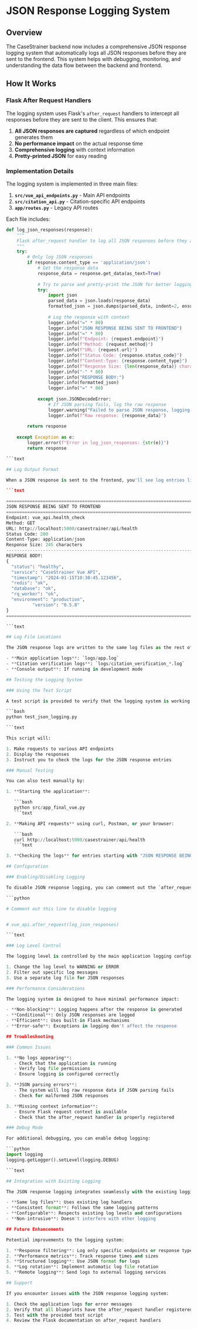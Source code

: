 # JSON Response Logging System

## Overview

The CaseStrainer backend now includes a comprehensive JSON response logging system that automatically logs all JSON responses before they are sent to the frontend. This system helps with debugging, monitoring, and understanding the data flow between the backend and frontend.

## How It Works

### Flask After Request Handlers

The logging system uses Flask's `after_request` handlers to intercept all responses before they are sent to the client. This ensures that:

1. **All JSON responses are captured** regardless of which endpoint generates them
2. **No performance impact** on the actual response time
3. **Comprehensive logging** with context information
4. **Pretty-printed JSON** for easy reading

### Implementation Details

The logging system is implemented in three main files:

1. **`src/vue_api_endpoints.py`** - Main API endpoints
2. **`src/citation_api.py`** - Citation-specific API endpoints  
3. **`app/routes.py`** - Legacy API routes

Each file includes:

```python
def log_json_responses(response):
    """
    Flask after_request handler to log all JSON responses before they are sent to the frontend.
    """
    try:
        # Only log JSON responses
        if response.content_type == 'application/json':
            # Get the response data
            response_data = response.get_data(as_text=True)
            
            # Try to parse and pretty-print the JSON for better logging
            try:
                import json
                parsed_data = json.loads(response_data)
                formatted_json = json.dumps(parsed_data, indent=2, ensure_ascii=False)
                
                # Log the response with context
                logger.info("=" * 80)
                logger.info("JSON RESPONSE BEING SENT TO FRONTEND")
                logger.info("=" * 80)
                logger.info(f"Endpoint: {request.endpoint}")
                logger.info(f"Method: {request.method}")
                logger.info(f"URL: {request.url}")
                logger.info(f"Status Code: {response.status_code}")
                logger.info(f"Content-Type: {response.content_type}")
                logger.info(f"Response Size: {len(response_data)} characters")
                logger.info("-" * 80)
                logger.info("RESPONSE BODY:")
                logger.info(formatted_json)
                logger.info("=" * 80)
                
            except json.JSONDecodeError:
                # If JSON parsing fails, log the raw response
                logger.warning("Failed to parse JSON response, logging raw data:")
                logger.info(f"Raw response: {response_data}")
                
        return response
        
    except Exception as e:
        logger.error(f"Error in log_json_responses: {str(e)}")
        return response

```text

## Log Output Format

When a JSON response is sent to the frontend, you'll see log entries like this:

```text

================================================================================
JSON RESPONSE BEING SENT TO FRONTEND
================================================================================
Endpoint: vue_api.health_check
Method: GET
URL: http://localhost:5000/casestrainer/api/health
Status Code: 200
Content-Type: application/json
Response Size: 245 characters
--------------------------------------------------------------------------------
RESPONSE BODY:
{
  "status": "healthy",
  "service": "CaseStrainer Vue API",
  "timestamp": "2024-01-15T10:30:45.123456",
  "redis": "ok",
  "database": "ok",
  "rq_worker": "ok",
  "environment": "production",
          "version": "0.5.8"
}
================================================================================

```text

## Log File Locations

The JSON response logs are written to the same log files as the rest of the application:

- **Main application logs**: `logs/app.log`
- **Citation verification logs**: `logs/citation_verification_*.log`
- **Console output**: If running in development mode

## Testing the Logging System

### Using the Test Script

A test script is provided to verify that the logging system is working correctly:

```bash
python test_json_logging.py

```text

This script will:

1. Make requests to various API endpoints
2. Display the responses
3. Instruct you to check the logs for the JSON response entries

### Manual Testing

You can also test manually by:

1. **Starting the application**:

   ```bash
   python src/app_final_vue.py
   ```text

2. **Making API requests** using curl, Postman, or your browser:

   ```bash
   curl http://localhost:5000/casestrainer/api/health
   ```text

3. **Checking the logs** for entries starting with "JSON RESPONSE BEING SENT TO FRONTEND"

## Configuration

### Enabling/Disabling Logging

To disable JSON response logging, you can comment out the `after_request` registration in each file:

```python

# Comment out this line to disable logging


# vue_api.after_request(log_json_responses)

```text

### Log Level Control

The logging level is controlled by the main application logging configuration in `src/config.py`. To reduce verbosity, you can:

1. Change the log level to WARNING or ERROR
2. Filter out specific log messages
3. Use a separate log file for JSON responses

### Performance Considerations

The logging system is designed to have minimal performance impact:

- **Non-blocking**: Logging happens after the response is generated
- **Conditional**: Only JSON responses are logged
- **Efficient**: Uses built-in Flask mechanisms
- **Error-safe**: Exceptions in logging don't affect the response

## Troubleshooting

### Common Issues

1. **No logs appearing**:
   - Check that the application is running
   - Verify log file permissions
   - Ensure logging is configured correctly

2. **JSON parsing errors**:
   - The system will log raw response data if JSON parsing fails
   - Check for malformed JSON responses

3. **Missing context information**:
   - Ensure Flask request context is available
   - Check that the after_request handler is properly registered

### Debug Mode

For additional debugging, you can enable debug logging:

```python
import logging
logging.getLogger().setLevel(logging.DEBUG)

```text

## Integration with Existing Logging

The JSON response logging integrates seamlessly with the existing logging system:

- **Same log files**: Uses existing log handlers
- **Consistent format**: Follows the same logging patterns
- **Configurable**: Respects existing log levels and configurations
- **Non-intrusive**: Doesn't interfere with other logging

## Future Enhancements

Potential improvements to the logging system:

1. **Response filtering**: Log only specific endpoints or response types
2. **Performance metrics**: Track response times and sizes
3. **Structured logging**: Use JSON format for logs
4. **Log rotation**: Implement automatic log file rotation
5. **Remote logging**: Send logs to external logging services

## Support

If you encounter issues with the JSON response logging system:

1. Check the application logs for error messages
2. Verify that all blueprints have the after_request handler registered
3. Test with the provided test script
4. Review the Flask documentation on after_request handlers
